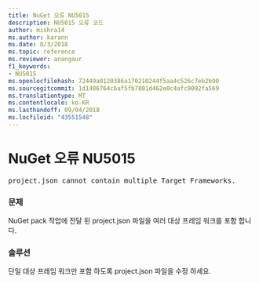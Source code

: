 ```yaml
---
title: NuGet 오류 NU5015
description: NU5015 오류 코드
author: mishra14
ms.author: karann
ms.date: 8/3/2018
ms.topic: reference
ms.reviewer: anangaur
f1_keywords:
- NU5015
ms.openlocfilehash: 72449a0120386a170210244f5aa4c526c7eb2b90
ms.sourcegitcommit: 1d1406764c6af5fb7801d462e0c4afc9092fa569
ms.translationtype: MT
ms.contentlocale: ko-KR
ms.lasthandoff: 09/04/2018
ms.locfileid: "43551548"
---
```

# <a name="nuget-error-nu5015"></a>NuGet 오류 NU5015
<pre>project.json cannot contain multiple Target Frameworks.</pre>

### <a name="issue"></a>문제

NuGet pack 작업에 전달 된 project.json 파일을 여러 대상 프레임 워크를 포함 합니다.


### <a name="solution"></a>솔루션

단일 대상 프레임 워크만 포함 하도록 project.json 파일을 수정 하세요.

